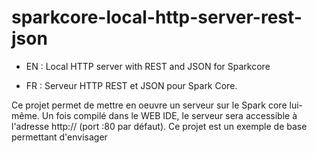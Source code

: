 sparkcore-local-http-server-rest-json
=====================================

- EN : Local HTTP server with REST and JSON for Sparkcore

- FR : Serveur HTTP REST et JSON pour Spark Core.

Ce projet permet de mettre en oeuvre un serveur sur le Spark core lui-même.
Un fois compilé dans le WEB IDE, le serveur sera accessible à l'adresse http://<IP-SPARKCORE> (port :80 par défaut).
Ce projet est un exemple de base permettant d'envisager 
